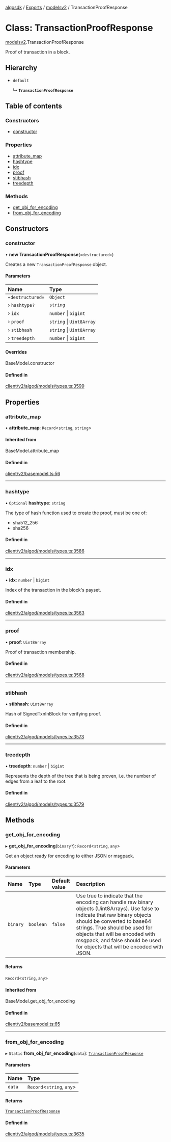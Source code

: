 [algosdk](../README.md) / [Exports](../modules.md) / [modelsv2](../modules/modelsv2.md) / TransactionProofResponse

# Class: TransactionProofResponse

[modelsv2](../modules/modelsv2.md).TransactionProofResponse

Proof of transaction in a block.

## Hierarchy

- `default`

  ↳ **`TransactionProofResponse`**

## Table of contents

### Constructors

- [constructor](modelsv2.TransactionProofResponse.md#constructor)

### Properties

- [attribute\_map](modelsv2.TransactionProofResponse.md#attribute_map)
- [hashtype](modelsv2.TransactionProofResponse.md#hashtype)
- [idx](modelsv2.TransactionProofResponse.md#idx)
- [proof](modelsv2.TransactionProofResponse.md#proof)
- [stibhash](modelsv2.TransactionProofResponse.md#stibhash)
- [treedepth](modelsv2.TransactionProofResponse.md#treedepth)

### Methods

- [get\_obj\_for\_encoding](modelsv2.TransactionProofResponse.md#get_obj_for_encoding)
- [from\_obj\_for\_encoding](modelsv2.TransactionProofResponse.md#from_obj_for_encoding)

## Constructors

### constructor

• **new TransactionProofResponse**(`«destructured»`)

Creates a new `TransactionProofResponse` object.

#### Parameters

| Name | Type |
| :------ | :------ |
| `«destructured»` | `Object` |
| › `hashtype?` | `string` |
| › `idx` | `number` \| `bigint` |
| › `proof` | `string` \| `Uint8Array` |
| › `stibhash` | `string` \| `Uint8Array` |
| › `treedepth` | `number` \| `bigint` |

#### Overrides

BaseModel.constructor

#### Defined in

[client/v2/algod/models/types.ts:3599](https://github.com/algorand/js-algorand-sdk/blob/13a5d73/src/client/v2/algod/models/types.ts#L3599)

## Properties

### attribute\_map

• **attribute\_map**: `Record`<`string`, `string`\>

#### Inherited from

BaseModel.attribute\_map

#### Defined in

[client/v2/basemodel.ts:56](https://github.com/algorand/js-algorand-sdk/blob/13a5d73/src/client/v2/basemodel.ts#L56)

___

### hashtype

• `Optional` **hashtype**: `string`

The type of hash function used to create the proof, must be one of:
* sha512_256
* sha256

#### Defined in

[client/v2/algod/models/types.ts:3586](https://github.com/algorand/js-algorand-sdk/blob/13a5d73/src/client/v2/algod/models/types.ts#L3586)

___

### idx

• **idx**: `number` \| `bigint`

Index of the transaction in the block's payset.

#### Defined in

[client/v2/algod/models/types.ts:3563](https://github.com/algorand/js-algorand-sdk/blob/13a5d73/src/client/v2/algod/models/types.ts#L3563)

___

### proof

• **proof**: `Uint8Array`

Proof of transaction membership.

#### Defined in

[client/v2/algod/models/types.ts:3568](https://github.com/algorand/js-algorand-sdk/blob/13a5d73/src/client/v2/algod/models/types.ts#L3568)

___

### stibhash

• **stibhash**: `Uint8Array`

Hash of SignedTxnInBlock for verifying proof.

#### Defined in

[client/v2/algod/models/types.ts:3573](https://github.com/algorand/js-algorand-sdk/blob/13a5d73/src/client/v2/algod/models/types.ts#L3573)

___

### treedepth

• **treedepth**: `number` \| `bigint`

Represents the depth of the tree that is being proven, i.e. the number of edges
from a leaf to the root.

#### Defined in

[client/v2/algod/models/types.ts:3579](https://github.com/algorand/js-algorand-sdk/blob/13a5d73/src/client/v2/algod/models/types.ts#L3579)

## Methods

### get\_obj\_for\_encoding

▸ **get_obj_for_encoding**(`binary?`): `Record`<`string`, `any`\>

Get an object ready for encoding to either JSON or msgpack.

#### Parameters

| Name | Type | Default value | Description |
| :------ | :------ | :------ | :------ |
| `binary` | `boolean` | `false` | Use true to indicate that the encoding can handle raw binary objects (Uint8Arrays). Use false to indicate that raw binary objects should be converted to base64 strings. True should be used for objects that will be encoded with msgpack, and false should be used for objects that will be encoded with JSON. |

#### Returns

`Record`<`string`, `any`\>

#### Inherited from

BaseModel.get\_obj\_for\_encoding

#### Defined in

[client/v2/basemodel.ts:65](https://github.com/algorand/js-algorand-sdk/blob/13a5d73/src/client/v2/basemodel.ts#L65)

___

### from\_obj\_for\_encoding

▸ `Static` **from_obj_for_encoding**(`data`): [`TransactionProofResponse`](modelsv2.TransactionProofResponse.md)

#### Parameters

| Name | Type |
| :------ | :------ |
| `data` | `Record`<`string`, `any`\> |

#### Returns

[`TransactionProofResponse`](modelsv2.TransactionProofResponse.md)

#### Defined in

[client/v2/algod/models/types.ts:3635](https://github.com/algorand/js-algorand-sdk/blob/13a5d73/src/client/v2/algod/models/types.ts#L3635)
